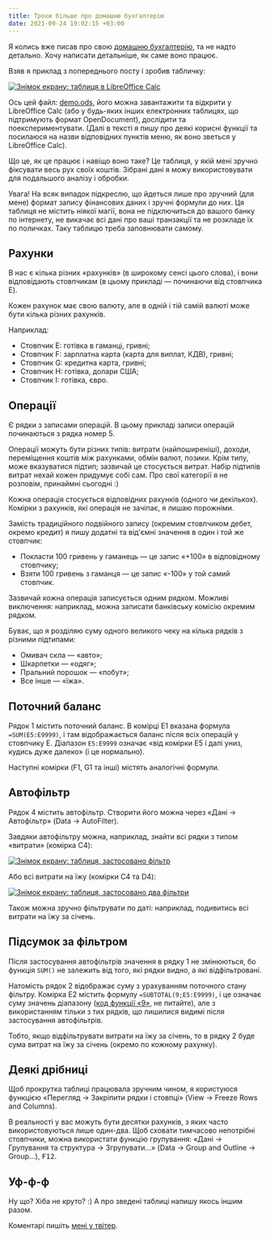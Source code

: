 ```yaml
---
title: Трохи більше про домашню бухгалтерію
date: 2021-09-24 19:02:15 +03:00
---
```


Я колись вже писав про свою [домашню бухгалтерію][1], та не надто детально. Хочу написати детальніше, як саме воно працює.

Взяв я приклад з попереднього посту і зробив табличку:

[![Знімок екрану: таблиця в LibreOffice Calc](/uploads/ledger1.png)](/uploads/ledger1.png)

Ось цей файл: [demo.ods][2], його можна завантажити та відкрити у LibreOffice Calc (або у будь-яких інших електронних таблицях, що підтримують формат OpenDocument), дослідити та поекспериментувати. (Далі в тексті я пишу про деякі корисні функції та посилаюся на назви відповідних пунктів меню, як воно зветься у LibreOffice Calc).

Що це, як це працює і навіщо воно таке? Це таблиця, у якій мені зручно фіксувати весь рух своїх коштів. Зібрані дані я можу використовувати для подальшого аналізу і обробки.

Увага! На всяк випадок підкреслю, що йдеться лише про зручний (для мене) формат запису фінансових даних і зручні формули до них. Ця таблиця не містить ніякої магії, вона не підключиться до вашого банку по інтернету, не викачає всі дані про ваші транзакції та не розкладе їх по поличках. Таку таблицю треба заповнювати самому.


Рахунки
-------

В нас є кілька різних «рахунків» (в широкому сенсі цього слова), і вони відповідають стовпчикам (в цьому прикладі — починаючи від стовпчика E).

Кожен рахунок має свою валюту, але в одній і тій самій валюті може бути кілька різних рахунків.

Наприклад:

 - Стовпчик E: готівка в гаманці, гривні;
 - Стовпчик F: зарплатна карта (карта для виплат, КДВ), гривні;
 - Стовпчик G: кредитна карта, гривні;
 - Стовпчик H: готівка, долари США;
 - Стовпчик I: готівка, євро.


Операції
--------

Є рядки з записами операцій. В цьому прикладі записи операцій починаються з рядка номер 5.

Операції можуть бути різних типів: витрати (найпоширеніші), доходи, переміщення коштів між рахунками, обмін валют, позики. Крім типу, може вказуватися підтип; зазвичай це стосується витрат. Набір підтипів витрат нехай кожен придумує собі сам. Про свої категорії я не розповім, принаймні сьогодні :)

Кожна операція стосується відповідних рахунків (одного чи декількох). Комірки з рахунків, які операція не зачіпає, я лишаю порожніми.

Замість традиційного подвійного запису (окремим стовпчиком дебет, окремо кредит) я пишу додатні та від'ємні значення в один і той же стовпчик:

 - Покласти 100 гривень у гаманець — це запис «+100» в відповідному стовпчику;
 - Взяти 100 гривень з гаманця — це запис «-100» у той самий стовпчик.

Зазвичай кожна операція записується одним рядком. Можливі виключення: наприклад, можна записати банківську комісію окремим рядком.

Буває, що я розділяю суму одного великого чеку на кілька рядків з різними підтипами:

 - Омивач скла — «авто»;
 - Шкарпетки — «одяг»;
 - Пральний порошок — «побут»;
 - Все інше — «їжа».


Поточний баланс
---------------

Рядок 1 містить поточний баланс. В комірці E1 вказана формула `=SUM(E5:E9999)`, і там відображається баланс після всіх операцій у стовпчику E. Діапазон `E5:E9999` означає «від комірки E5 і далі униз, кудись дуже далеко» (і це нормально).

Наступні комірки (F1, G1 та інші) містять аналогічні формули.


Автофільтр
----------

Рядок 4 містить автофільтр. Створити його можна через  «Дані → Автофільтр» (<span lang="en">Data → AutoFilter</span>).

Завдяки автофільтру можна, наприклад, знайти всі рядки з типом «витрати» (комірка C4):

[![Знімок екрану: таблиця, застосовано фільтр](/uploads/ledger2.png)](/uploads/ledger2.png)

Або всі витрати на їжу (комірки C4 та D4):

[![Знімок екрану: таблиця, застосовано два фільтри](/uploads/ledger3.png)](/uploads/ledger3.png)

Також можна зручно фільтрувати по даті: наприклад, подивитись всі витрати на їжу за січень.


Підсумок за фільтром
--------------------

Після застосування автофільтрів значення в рядку 1 не змінюються, бо функція `SUM()` не залежить від того, які рядки видно, а які відфільтровані.

Натомість рядок 2 відображає суму з урахуванням поточного стану фільтру. Комірка E2 містить формулу `=SUBTOTAL(9;E5:E9999)`, і це означає суму значень діапазону ([код функції «9»][3], не питайте), але з використанням тільки з тих рядків, що лишилися видимі після застосування автофільтрів.

Тобто, якщо відфільтрувати витрати на їжу за січень, то в рядку 2 буде сума витрат на їжу за січень (окремо по кожному рахунку).


Деякі дрібниці
--------------

Щоб прокрутка таблиці працювала зручним чином, я користуюся функцією «Перегляд → Закріпити рядки і стовпці» (<span lang="en">View → Freeze Rows and Columns</span>).

В реальності у вас можуть бути десятки рахунків, з яких часто використовуються лише один-два. Щоб сховати тимчасово непотрібні стовпчики, можна використати функцію групування: «Дані → Групування та структура → Згрупувати…» (<span lang="en">Data → Group and Outline → Group…</span>), <kbd>F12</kbd>.


Уф-ф-ф
------

Ну що? Хіба не круто? :) А про зведені таблиці напишу якось іншим разом.

Коментарі пишіть [мені у твітер][4].

[1]: /2020/08/19/new-ledger-explained.html
[2]: /uploads/demo.ods
[3]: https://wiki.documentfoundation.org/Documentation/Calc_Functions/SUBTOTAL#Arguments:
[4]: https://twitter.com/kastaneda/status/1441477674246021122
